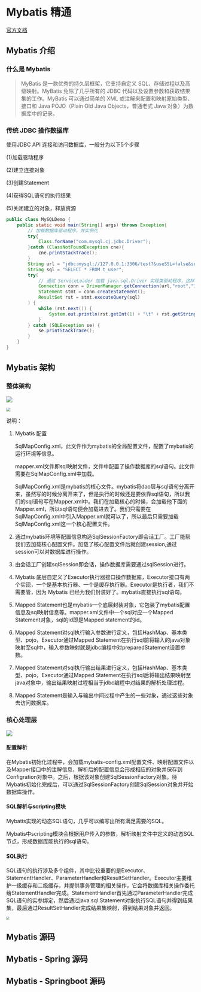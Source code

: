 

# Mybatis 精通

[官方文档](https://mybatis.org/mybatis-3/zh/index.html)

## Mybatis 介绍

### 什么是 Mybatis

> MyBatis 是一款优秀的持久层框架，它支持自定义 SQL、存储过程以及高级映射。MyBatis 免除了几乎所有的 JDBC 代码以及设置参数和获取结果集的工作。MyBatis 可以通过简单的 XML 或注解来配置和映射原始类型、接口和 Java POJO（Plain Old Java Objects，普通老式 Java 对象）为数据库中的记录。



### 传统 JDBC 操作数据库

使用JDBC API 连接和访问数据库，一般分为以下5个步骤

(1)加载驱动程序

(2)建立连接对象

(3)创建Statement

(4)获得SQL语句的执行结果

(5)关闭建立的对象，释放资源

```java
public class MySQLDemo {
    public static void main(String[] args) throws Exception{
        // 加载数据库驱动程序，并实例化
        try{
            Class.forName("com.mysql.cj.jdbc.Driver");
        }catch (ClassNotFoundException cne){
            cne.printStackTrace();
        }
        String url = "jdbc:mysql://127.0.0.1:3306/test?&useSSL=false&serverTimezone=UTC";
        String sql = "SELECT * FROM t_user";
        try(
            // 通过 ServiceLoader 加载 java.sql.Driver 实现类驱动程序，这样他们可以被实例化。
            Connection conn = DriverManager.getConnection(url,"root","123456");
            Statement stmt = conn.createStatement();
            ResultSet rst = stmt.executeQuery(sql)
        ) {
            while (rst.next()) {
                System.out.println(rst.getInt(1) + "\t" + rst.getString(2) + "\t" + rst.getString(3));
            }
        } catch (SQLException se) {
            se.printStackTrace();
        }
    }
}
```







## Mybatis 架构

### 整体架构

![](https://www.processon.com/view/5832cf29e4b06bc83a41b68c)

<img src="https://img-blog.csdnimg.cn/20181105201946646.png?x-oss-process=image/watermark,type_ZmFuZ3poZW5naGVpdGk,shadow_10,text_aHR0cHM6Ly9ibG9nLmNzZG4ubmV0L3dlaXhpbl80MjI5NTcxNw==,size_16,color_FFFFFF,t_70" style="zoom: 67%;" />

说明：

1. Mybatis 配置

   SqlMapConfig.xml，此文件作为mybatis的全局配置文件，配置了mybatis的运行环境等信息。

   mapper.xml文件即sql映射文件，文件中配置了操作数据库的sql语句。此文件需要在SqlMapConfig.xml中加载。

   SqlMapConfig.xml是mybatis的核心文件。mybatis将dao层与sql语句分离开来，虽然写的时候分离开来了，但是执行的时候还是要依靠sql语句，所以我们的sql语句写在Mapper.xml中。我们在加载核心的时候，会加载他下面的Mapper.xml，所以sql语句便会加载进去了。我们只需要在SqlMapConfig.xml中引入Mapper.xml就可以了，所以最后只需要加载SqlMapConfig.xml这一个核心配置文件。

2. 通过mybatis环境等配置信息构造SqlSessionFactory即会话工厂。工厂能帮我们去加载核心配置文件。加载了核心配置文件后就创建session,通过session可以对数据库进行操作。

3. 由会话工厂创建sqlSession即会话，操作数据库需要通过sqlSession进行。

4. Mybatis 底层自定义了Executor执行器接口操作数据库，Executor接口有两个实现，一个是基本执行器、一个是缓存执行器。Executor是执行者，我们不需要管，因为 Mybatis 已经为我们封装好了。mybatis直接执行sql语句。

5. Mapped Statement也是mybatis一个底层封装对象，它包装了mybatis配置信息及sql映射信息等。mapper.xml文件中一个sql对应一个Mapped Statement对象，sql的id即是Mapped statement的id。

6. Mapped Statement对sql执行输入参数进行定义，包括HashMap、基本类型、pojo，Executor通过Mapped Statement在执行sql前将输入的java对象映射至sql中，输入参数映射就是jdbc编程中对preparedStatement设置参数。

7. Mapped Statement对sql执行输出结果进行定义，包括HashMap、基本类型、pojo，Executor通过Mapped Statement在执行sql后将输出结果映射至java对象中，输出结果映射过程相当于jdbc编程中对结果的解析处理过程。

8. Mapped Statement是输入与输出中间过程中产生的一些对象，通过这些对象去访问数据库。

### 核心处理层



![](https://segmentfault.com/img/bVcK1eH)

#### 配置解析

在Mybatis初始化过程中，会加载mybatis-config.xml配置文件、映射配置文件以及Mapper接口中的注解信息，解析后的配置信息会形成相应的对象并保存到Configration对象中。之后，根据该对象创建SqlSessionFactory对象。待Mybatis初始化完成后，可以通过SqlSessionFactory创建SqlSession对象并开始数据库操作。

#### SQL解析与scripting模块

Mybatis实现的动态SQL语句，几乎可以编写出所有满足需要的SQL。

Mybatis中scripting模块会根据用户传入的参数，解析映射文件中定义的动态SQL节点，形成数据库能执行的sql语句。

#### SQL执行

SQL语句的执行涉及多个组件，其中比较重要的是Executor、StatementHandler、ParameterHandler和ResultSetHandler。Executor主要维护一级缓存和二级缓存，并提供事务管理的相关操作，它会将数据库相关操作委托给StatementHandler完成。StatementHandler首先通过ParameterHandler完成SQL语句的实参绑定，然后通过java.sql.Statement对象执行SQL语句并得到结果集，最后通过ResultSetHandler完成结果集映射，得到结果对象并返回。



<img src="https://img-blog.csdn.net/20180719211941654?watermark/2/text/aHR0cHM6Ly9ibG9nLmNzZG4ubmV0L3FxXzMyNjQ3ODkz/font/5a6L5L2T/fontsize/400/fill/I0JBQkFCMA==/dissolve/70" style="zoom:50%;" />







## Mybatis 源码







## Mybatis - Spring 源码






## Mybatis - Springboot 源码



